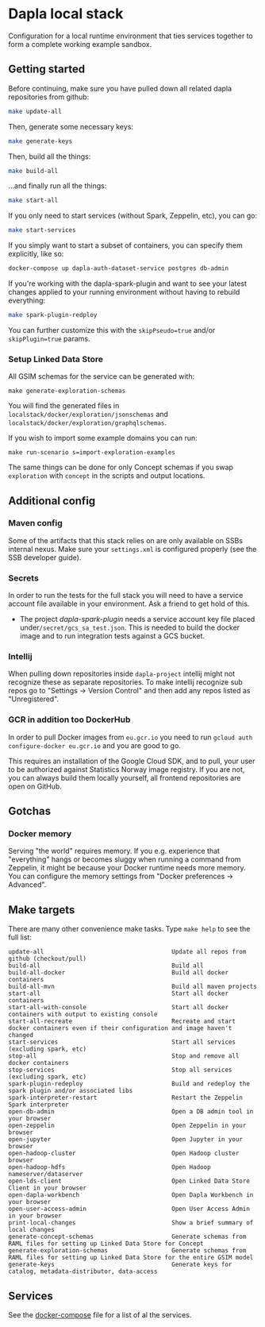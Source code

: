 # Dapla local stack

Configuration for a local runtime environment that ties services together
to form a complete working example sandbox.


## Getting started

Before continuing, make sure you have pulled down all related dapla repositories from github:

```sh
make update-all
```

Then, generate some necessary keys:

```sh
make generate-keys
```

Then, build all the things:
```sh
make build-all
```

...and finally run all the things:
```sh
make start-all
```

If you only need to start services (without Spark, Zeppelin, etc), you can go:
```sh
make start-services
```

If you simply want to start a subset of containers, you can specify them explicitly, like so:
```sh
docker-compose up dapla-auth-dataset-service postgres db-admin
```

If you're working with the dapla-spark-plugin and want to see your latest changes applied
to your running environment without having to rebuild everything:
```sh
make spark-plugin-redploy
```
You can further customize this with the `skipPseudo=true` and/or `skipPlugin=true` params.

### Setup Linked Data Store
All GSIM schemas for the service can be generated with:
```
make generate-exploration-schemas
```
You will find the generated files in `localstack/docker/exploration/jsonschemas` and `localstack/docker/exploration/graphqlschemas`.

If you wish to import some example domains you can run:
```
make run-scenario s=import-exploration-examples
```

The same things can be done for only Concept schemas if you swap `exploration` with `concept` in the scripts and output locations.

## Additional config

### Maven config

Some of the artifacts that this stack relies on are only available on SSBs internal nexus. Make sure
your `settings.xml` is configured properly (see the SSB developer guide).

### Secrets

In order to run the tests for the full stack you will need to have a service account file available in your environment.
Ask a friend to get hold of this.

- The project _dapla-spark-plugin_ needs a service account key file placed under`/secret/gcs_sa_test.json`.
This is needed to build the docker image and to run integration tests against a GCS bucket.

### Intellij

When pulling down repositories inside `dapla-project` intellij might not recognize these as separate repositories. To 
make intellij recognize sub repos go to "Settings -> Version Control" and then add any repos listed as "Unregistered".

### GCR in addition too DockerHub

In order to pull Docker images from `eu.gcr.io` you need to run `gcloud auth configure-docker eu.gcr.io` and you are 
good to go.

This requires an installation of the Google Cloud SDK, and to pull, your user to be authorized against Statistics Norway 
image registry. If you are not, you can always build them locally yourself, all frontend repositories are open on GitHub.

## Gotchas

### Docker memory

Serving "the world" requires memory. If you e.g. experience that "everything" hangs or becomes
sluggy when running a command from Zeppelin, it might be because your Docker runtime needs more
memory. You can configure the memory settings from "Docker preferences -> Advanced".


## Make targets

There are many other convenience make tasks. Type `make help` to see the full list:
```
update-all                                    Update all repos from github (checkout/pull)
build-all                                     Build all
build-all-docker                              Build all docker containers
build-all-mvn                                 Build all maven projects
start-all                                     Start all docker containers
start-all-with-console                        Start all docker containers with output to existing console
start-all-recreate                            Recreate and start docker containers even if their configuration and image haven't changed
start-services                                Start all services (excluding spark, etc)
stop-all                                      Stop and remove all docker containers
stop-services                                 Stop all services (excluding spark, etc)
spark-plugin-redeploy                         Build and redeploy the spark plugin and/or associated libs
spark-interpreter-restart                     Restart the Zeppelin Spark interpreter
open-db-admin                                 Open a DB admin tool in your browser
open-zeppelin                                 Open Zeppelin in your browser
open-jupyter                                  Open Jupyter in your browser
open-hadoop-cluster                           Open Hadoop cluster browser
open-hadoop-hdfs                              Open Hadoop nameserver/dataserver
open-lds-client                               Open Linked Data Store Client in your browser
open-dapla-workbench                          Open Dapla Workbench in your browser
open-user-access-admin                        Open User Access Admin in your browser
print-local-changes                           Show a brief summary of local changes
generate-concept-schemas                      Generate schemas from RAML files for setting up Linked Data Store for Concept
generate-exploration-schemas                  Generate schemas from RAML files for setting up Linked Data Store for the entire GSIM model
generate-keys                                 Generate keys for catalog, metadata-distributor, data-access
```

## Services

See the [docker-compose](https://github.com/statisticsnorway/dapla-project/blob/master/localstack/docker-compose.yml) file for a list of al the services.
